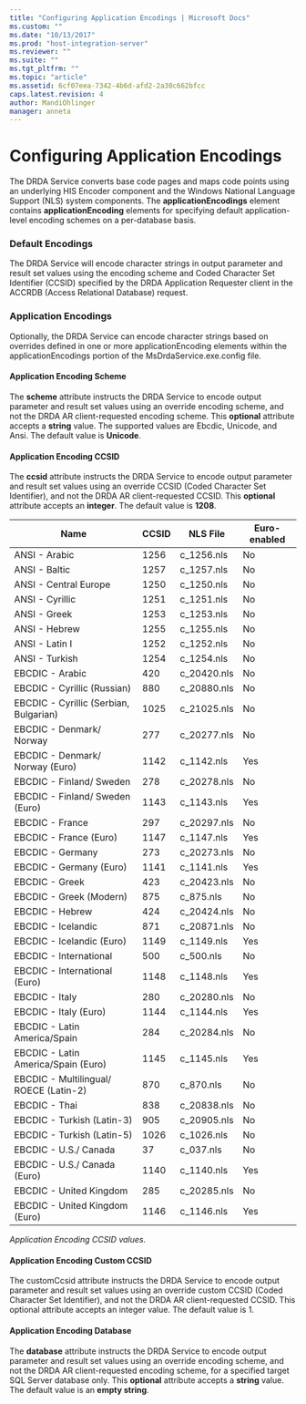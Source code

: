 ```yaml
---
title: "Configuring Application Encodings | Microsoft Docs"
ms.custom: ""
ms.date: "10/13/2017"
ms.prod: "host-integration-server"
ms.reviewer: ""
ms.suite: ""
ms.tgt_pltfrm: ""
ms.topic: "article"
ms.assetid: 6cf07eea-7342-4b6d-afd2-2a30c662bfcc
caps.latest.revision: 4
author: MandiOhlinger
manager: anneta
---
```

# Configuring Application Encodings
The DRDA Service converts base code pages and maps code points using an underlying HIS Encoder component and the Windows National Language Support (NLS) system components. The **applicationEncodings** element contains **applicationEncoding** elements for specifying default application-level encoding schemes on a per-database basis.  
  
### Default Encodings  
 The DRDA Service will encode character strings in output parameter and result set values using the encoding scheme and Coded Character Set Identifier (CCSID) specified by the DRDA Application Requester client in the ACCRDB (Access Relational Database) request.  
  
### Application Encodings  
 Optionally, the DRDA Service can encode character strings based on overrides defined in one or more applicationEncoding elements within the applicationEncodings portion of the MsDrdaService.exe.config file.  
  
#### Application Encoding Scheme  
 The **scheme** attribute instructs the DRDA Service to encode output parameter and result set values using an override encoding scheme, and not the DRDA AR client-requested encoding scheme. This **optional** attribute accepts a **string** value. The supported values are Ebcdic, Unicode, and Ansi. The default value is **Unicode**.  
  
#### Application Encoding CCSID  
 The **ccsid** attribute instructs the DRDA Service to encode output parameter and result set values using an override CCSID (Coded Character Set Identifier), and not the DRDA AR client-requested CCSID. This **optional** attribute accepts an **integer**. The default value is **1208**.  
  
|Name|CCSID|NLS File|Euro-enabled|  
|----------|-----------|--------------|-------------------|  
|ANSI - Arabic|1256|c_1256.nls|No|  
|ANSI - Baltic|1257|c_1257.nls|No|  
|ANSI - Central Europe|1250|c_1250.nls|No|  
|ANSI - Cyrillic|1251|c_1251.nls|No|  
|ANSI - Greek|1253|c_1253.nls|No|  
|ANSI - Hebrew|1255|c_1255.nls|No|  
|ANSI - Latin I|1252|c_1252.nls|No|  
|ANSI - Turkish|1254|c_1254.nls|No|  
|EBCDIC - Arabic|420|c_20420.nls|No|  
|EBCDIC - Cyrillic (Russian)|880|c_20880.nls|No|  
|EBCDIC - Cyrillic (Serbian, Bulgarian)|1025|c_21025.nls|No|  
|EBCDIC - Denmark/ Norway|277|c_20277.nls|No|  
|EBCDIC - Denmark/ Norway (Euro)|1142|c_1142.nls|Yes|  
|EBCDIC - Finland/ Sweden|278|c_20278.nls|No|  
|EBCDIC - Finland/ Sweden (Euro)|1143|c_1143.nls|Yes|  
|EBCDIC - France|297|c_20297.nls|No|  
|EBCDIC - France (Euro)|1147|c_1147.nls|Yes|  
|EBCDIC - Germany|273|c_20273.nls|No|  
|EBCDIC - Germany (Euro)|1141|c_1141.nls|Yes|  
EBCDIC - Greek|423|c_20423.nls|No|  
|EBCDIC - Greek (Modern)|875|c_875.nls|No|  
|EBCDIC - Hebrew|424|c_20424.nls|No|  
|EBCDIC - Icelandic|871|c_20871.nls|No|  
|EBCDIC - Icelandic (Euro)|1149|c_1149.nls|Yes|  
|EBCDIC - International|500|c_500.nls|No|  
|EBCDIC - International (Euro)|1148|c_1148.nls|Yes|  
|EBCDIC - Italy|280|c_20280.nls|No|  
|EBCDIC - Italy (Euro)|1144|c_1144.nls|Yes|  
|EBCDIC - Latin America/Spain|284|c_20284.nls|No|  
|EBCDIC - Latin America/Spain (Euro)|1145|c_1145.nls|Yes|  
|EBCDIC - Multilingual/ ROECE (Latin-2)|870|c_870.nls|No|  
|EBCDIC - Thai|838|c_20838.nls|No|  
|EBCDIC - Turkish (Latin-3)|905|c_20905.nls|No|  
|EBCDIC - Turkish (Latin-5)|1026|c_1026.nls|No|  
EBCDIC - U.S./ Canada|37|c_037.nls|No|  
|EBCDIC - U.S./ Canada (Euro)|1140|c_1140.nls|Yes|  
|EBCDIC - United Kingdom|285|c_20285.nls|No|  
|EBCDIC - United Kingdom (Euro)|1146|c_1146.nls|Yes|  
  
 *Application Encoding CCSID values.*  
  
#### Application Encoding Custom CCSID  
 The customCcsid attribute instructs the DRDA Service to encode output parameter and result set values using an override custom CCSID (Coded Character Set Identifier), and not the DRDA AR client-requested CCSID. This optional attribute accepts an integer value. The default value is 1.  
  
#### Application Encoding Database  
 The **database** attribute instructs the DRDA Service to encode output parameter and result set values using an override encoding scheme, and not the DRDA AR client-requested encoding scheme, for a specified target SQL Server database only. This **optional** attribute accepts a **string** value. The default value is an **empty string**.